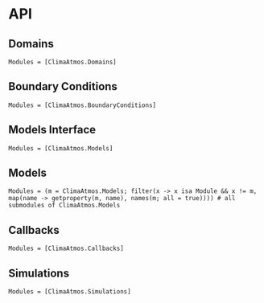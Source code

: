 # API
## Domains
```@autodocs
Modules = [ClimaAtmos.Domains]
```

## Boundary Conditions
```@autodocs
Modules = [ClimaAtmos.BoundaryConditions]
```

## Models Interface
```@autodocs
Modules = [ClimaAtmos.Models]
```

## Models
```@autodocs
Modules = (m = ClimaAtmos.Models; filter(x -> x isa Module && x != m, map(name -> getproperty(m, name), names(m; all = true)))) # all submodules of ClimaAtmos.Models
```

## Callbacks
```@autodocs
Modules = [ClimaAtmos.Callbacks]
```

## Simulations
```@autodocs
Modules = [ClimaAtmos.Simulations]
```


